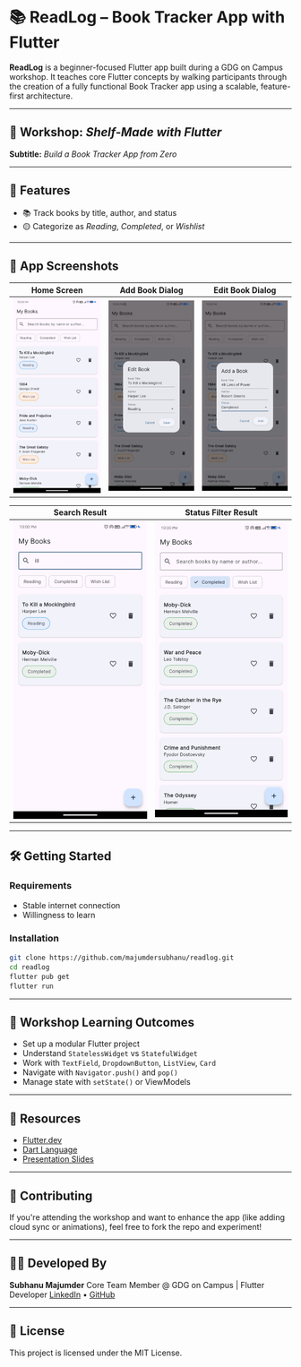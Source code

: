 # 📚 ReadLog – Book Tracker App with Flutter

**ReadLog** is a beginner-focused Flutter app built during a GDG on Campus workshop. It teaches core
Flutter concepts by walking participants through the creation of a fully functional Book Tracker app
using a scalable, feature-first architecture.

---

## 🚀 Workshop: _Shelf-Made with Flutter_

**Subtitle:** _Build a Book Tracker App from Zero_

---

## 🧹 Features

- 📚 Track books by title, author, and status
- 🟡 Categorize as _Reading_, _Completed_, or _Wishlist_

---

## 📱 App Screenshots

| Home Screen | Add Book Dialog | Edit Book Dialog |
|-------------|-----------------|------------------|
| ![Home](screenshots/home_screen.jpg) | ![Add](screenshots/add_book_dialog.jpg) | ![Edit](screenshots/edit_book_dialog.jpg) |

| Search Result | Status Filter Result |
|---------------|----------------------|
| ![Search](screenshots/search_result.jpg) | ![Filter](screenshots/status_filter_result.jpg) |

---

## 🛠️ Getting Started

### Requirements

- Stable internet connection
- Willingness to learn

### Installation

```bash
git clone https://github.com/majumdersubhanu/readlog.git
cd readlog
flutter pub get
flutter run
```

---

## 📘 Workshop Learning Outcomes

- Set up a modular Flutter project
- Understand `StatelessWidget` vs `StatefulWidget`
- Work with `TextField`, `DropdownButton`, `ListView`, `Card`
- Navigate with `Navigator.push()` and `pop()`
- Manage state with `setState()` or ViewModels

---

## 📓 Resources

- [Flutter.dev](https://flutter.dev)
- [Dart Language](https://dart.dev)
- [Presentation Slides](https://docs.google.com/presentation/d/e/2PACX-1vSiGvgxN5KpvpPohn7LpSO4gzr4KA_MavoF-DIfXAVNxjbyNv-0bwfoSMAqabLm9O9P4lN5gWZe0alX/pub?start=false&loop=false&delayms=3000)

---

## 🙌 Contributing

If you're attending the workshop and want to enhance the app (like adding cloud sync or
animations), feel free to fork the repo and experiment!

---

## 👨‍💻 Developed By

**Subhanu Majumder**
Core Team Member @ GDG on Campus | Flutter Developer
[LinkedIn](https://linkedin.com/in/subhanumajumder) • [GitHub](https://github.com/majumdersubhanu)

---

## 📄 License

This project is licensed under the MIT License.
